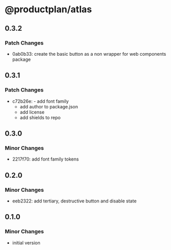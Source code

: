 # @productplan/atlas

## 0.3.2

### Patch Changes

- 0ab0b33: create the basic button as a non wrapper for web components package

## 0.3.1

### Patch Changes

- c72b26e: - add font family
  - add author to package.json
  - add license
  - add shields to repo

## 0.3.0

### Minor Changes

- 2217f70: add font family tokens

## 0.2.0

### Minor Changes

- eeb2322: add tertiary, destructive button and disable state

## 0.1.0

### Minor Changes

- initial version
